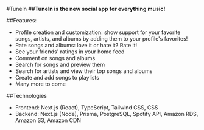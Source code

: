 #TuneIn
##**TuneIn is the new social app for everything music!**

##Features: 
- Profile creation and customization: show support for your favorite songs, artists, and albums by adding them to your profile's favorites!
- Rate songs and albums: love it or hate it? Rate it!
- See your friends' ratings in your home feed
- Comment on songs and albums
- Search for songs and preview them
- Search for artists and view their top songs and albums
- Create and add songs to playlists
- Many more to come

##Technologies
- Frontend: Next.js (React), TypeScript, Tailwind CSS, CSS
- Backend: Next.js (Node), Prisma, PostgreSQL, Spotify API, Amazon RDS, Amazon S3, Amazon CDN
